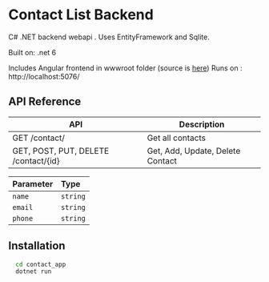 
# Contact List Backend

 C# .NET backend webapi . Uses EntityFramework and Sqlite.
 
 Built on: .net 6
 
 Includes Angular frontend in wwwroot folder (source is [here](https://github.com/georgedimac/contacts_webapi_frontend/tree/ver2))
Runs on : http://localhost:5076/


## API Reference
| **API**                           | **Description**                 
|-----------------------------------|---------------------------------|
| GET /contact/        | Get all contacts            
| GET, POST, PUT, DELETE /contact/{id}           | Get, Add, Update, Delete Contact               | 

| Parameter | Type     | 
| :-------- | :------- | 
| `name` | `string` | 
| `email` | `string` | 
| `phone` | `string` | 

## Installation


```bash
  cd contact_app
  dotnet run
```
    
